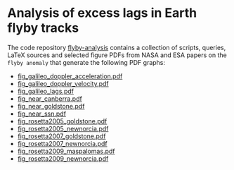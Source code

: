 # Analysis of excess lags in Earth flyby tracks

The code repository
	[flyby-analysis](https://github.com/earthshrink/flyby-analysis)
contains a collection of
	scripts, queries, LaTeX sources and
	selected figure PDFs from NASA and ESA papers on the `flyby anomaly`
that generate
	the following PDF graphs:

 - [fig_galileo_doppler_acceleration.pdf](galileo/fig_galileo_doppler_acceleration.pdf)
 - [fig_galileo_doppler_velocity.pdf](galileo/fig_galileo_doppler_velocity.pdf)
 - [fig_galileo_lags.pdf](galileo/fig_galileo_lags.pdf)
 - [fig_near_canberra.pdf](near/fig_near_canberra.pdf)
 - [fig_near_goldstone.pdf](near/fig_near_goldstone.pdf)
 - [fig_near_ssn.pdf](near/fig_near_ssn.pdf)
 - [fig_rosetta2005_goldstone.pdf](rosetta/fig_rosetta2005_goldstone.pdf)
 - [fig_rosetta2005_newnorcia.pdf](rosetta/fig_rosetta2005_newnorcia.pdf)
 - [fig_rosetta2007_goldstone.pdf](rosetta/fig_rosetta2007_goldstone.pdf)
 - [fig_rosetta2007_newnorcia.pdf](rosetta/fig_rosetta2007_newnorcia.pdf)
 - [fig_rosetta2009_maspalomas.pdf](rosetta/fig_rosetta2009_maspalomas.pdf)
 - [fig_rosetta2009_newnorcia.pdf](rosetta/fig_rosetta2009_newnorcia.pdf)

